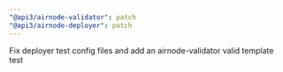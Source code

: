 ```yaml
---
"@api3/airnode-validator": patch
"@api3/airnode-deployer": patch
---
```


Fix deployer test config files and add an airnode-validator valid template test
